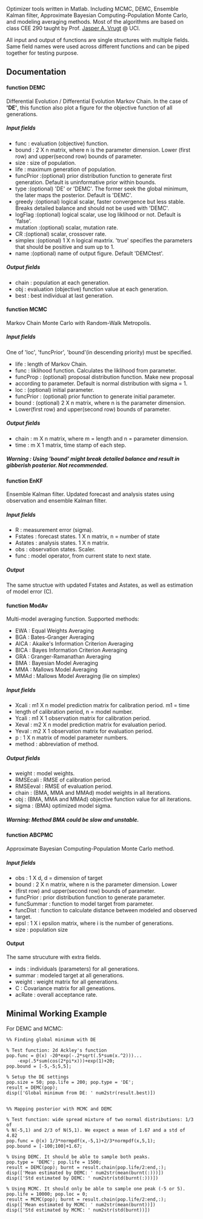 Optimizer tools written in Matlab. Including MCMC, DEMC, Ensemble Kalman filter, Approximate Bayesian Computing-Population Monte Carlo, and modeling averaging methods. Most of the algorithms are based on class CEE 290 taught by Prof. [Jasper A. Vrugt](http://faculty.sites.uci.edu/jasper/) @ UCI.

All input and output of functions are single structures with multiple fields. Same field names were used across different functions and can be piped together for testing purpose. 


## Documentation

#### function DEMC
Differential Evolution / Differential Evolution Markov Chain. In the case of **'DE'**, this function also plot a figure for the objective function of all generations.
##### Input fields
- func       : evaluation (objective) function.
- bound      : 2 X n matrix, where n is the parameter dimension. Lower (first row) and upper(second row) bounds of parameter.
- size       : size of population.
- life       : maximum generation of population.
- funcPrior  :(optional) prior distribution function to generate first
 generation. Default is uninformative prior within bounds.
- type       :(optional) 'DE' or 'DEMC'. The former seek the global minimum, the later maps the posterior. Default is 'DEMC'.
- greedy     :(optional) logical scalar, faster convergence but less stable. Breaks detailed balance and should not be used with 'DEMC'.
- logFlag    :(optional) logical scalar, use log liklihood or not. Default is 'false'.
- mutation   :(optional) scalar, mutation rate.
- CR         :(optional) scalar, crossover rate.
- simplex    :(optional) 1 X n logical maxtrix. 'true' specifies the parameters that should be positive and sum up to 1.
- name       :(optional) name of output figure. Default 'DEMCtest'.

##### Output fields
- chain      : population at each generation.
- obj        : evaluation (objective) function value at each generation.
- best       : best individual at last generation.



#### function MCMC
Markov Chain Monte Carlo with Random-Walk Metropolis.
##### Input fields
One of 'loc', 'funcPrior', 'bound'(in descending priority) must be specified. 
- life      : length of Markov Chain.
- func      : liklihood function. Calculates the liklihood from parameter.
- funcProp  : (optional) proposal distribution function. Make new proposal
- according to parameter. Default is normal distribution with sigma = 1. 
- loc       : (optional) initial parameter.
- funcPrior : (optional) prior function to generate initial parameter.
- bound     : (optional) 2 X n matrix, where n is the parameter dimension. 
- Lower(first row) and upper(second row) bounds of parameter.
 
##### Output fields
- chain     : m X n matrix, where m = length and n = parameter dimension.
- time      : m X 1 matrix, time stamp of each step.

##### Warning   : Using 'bound' might break detailed balance and result in gibberish posterior. Not recommended.


#### function EnKF
Ensemble Kalman filter. Updated forecast and analysis states using observation and ensemble Kalman filter.

##### Input fields
- R        : measurement error (sigma).
- Fstates  : forecast states. 1 X n matrix, n = number of state
- Astates  : analysis states. 1 X n matrix.
- obs      : observation states. Scaler.
- func     : model operator, from current state to next state. 

##### Output 
The same structue with updated Fstates and Astates, as well as estimation of model error (C).



#### function ModAv
Multi-model averaging function. Supported methods:
- EWA    : Equal Weights Averaging
- BGA    : Bates-Granger Averaging
- AICA   : Akaike's Information Criterion Averaging     
- BICA   : Bayes Information Criterion Averaging    
- GRA    : Granger-Ramanathan Averaging    
- BMA    : Bayesian Model Averaging
- MMA    : Mallows Model Averaging
- MMAd   : Mallows Model Averaging (lie on simplex)
 
##### Input fields
- Xcali  : m1 X n model prediction matrix for calibration period. m1 = time
- length of calibration period, n = model number.
- Ycali  : m1 X 1 observation matrix for calibration period.
- Xeval  : m2 X n model prediction matrix for evaluation period.
- Yeval  : m2 X 1 observation matrix for evaluation period.
- p      : 1 X n matrix of model parameter numbers.
- method : abbreviation of method.

##### Output fields
- weight    : model weights.
- RMSEcali  : RMSE of calibration period. 
- RMSEeval  : RMSE of evaluation period.
- chain     : (BMA, MMA and MMAd) model weights in all iterations.
- obj       : (BMA, MMA and MMAd) objective function value for all iterations.
- sigma     : (BMA) optimized model sigma.

##### Warning: Method BMA could be slow and unstable.



#### function ABCPMC
Approximate Bayesian Computing-Population Monte Carlo method.

##### Input fields
- obs         : 1 X d, d = dimension of target 
- bound       : 2 X n matrix, where n is the parameter dimension. Lower
- (first row) and upper(second row) bounds of parameter.
- funcPrior   : prior distribution function to generate parameter.
- funcSummar  : function to model target from parameter.
- funcDist    : function to calculate distance between modeled and observed
- target.
- epsl        : 1 X i epsilon matrix, where i is the number of generations.
- size        : population size

#### Output 
The same strucuture with extra fields.
- inds     : individuals (parameters) for all generations.
- summar   : modeled target at all generations.
- weight   : weight matrix for all generations.
- C        : Covariance matrix for all geneations.
- acRate   : overall acceptance rate.


## Minimal Working Example
For DEMC and MCMC:
```
%% Finding global minimum with DE

% Test function: 2d Ackley's function
pop.func = @(x) -20*exp(-.2*sqrt(.5*sum(x.^2)))...
    -exp(.5*sum(cos(2*pi*x)))+exp(1)+20;
pop.bound = [-5,-5;5,5];

% Setup the DE settings
pop.size = 50; pop.life = 200; pop.type = 'DE';
result = DEMC(pop); 
disp(['Global minimum from DE: ' num2str(result.best)])


%% Mapping posterior with MCMC and DEMC

% Test function: wide spread mixture of two normal distributions: 1/3 of
% N(-5,1) and 2/3 of N(5,1). We expect a mean of 1.67 and a std of 4.82
pop.func = @(x) 1/3*normpdf(x,-5,1)+2/3*normpdf(x,5,1);
pop.bound = [-100;100]+1.67;

% Using DEMC. It should be able to sample both peaks.
pop.type = 'DEMC'; pop.life = 1500;
result = DEMC(pop); burnt = result.chain(pop.life/2:end,:);
disp(['Mean estimated by DEMC: ' num2str(mean(burnt(:)))])
disp(['Std estimated by DEMC: ' num2str(std(burnt(:)))])

% Using MCMC. It should only be able to sample one peak (-5 or 5).
pop.life = 10000; pop.loc = 0;
result = MCMC(pop); burnt = result.chain(pop.life/2:end,:);
disp(['Mean estimated by MCMC: ' num2str(mean(burnt))])
disp(['Std estimated by MCMC: ' num2str(std(burnt))])
```
